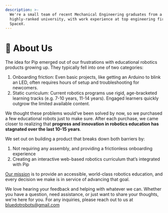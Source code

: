 ```yaml
---
description: >-
  We're a small team of recent Mechanical Engineering graduates from a
  highly-ranked university, with work experience at top engineering firms like
  SpaceX.
---
```


# 🤖 About Us

The idea for Pip emerged out of our frustrations with educational robotics products growing up. They typically fell into one of two categories:

1. Onboarding friction: Even basic projects, like getting an Arduino to blink an LED, often requires hours of setup and troubleshooting for newcomers.
2. Static curriculum: Current robotics programs use rigid, age-bracketed learning tracks (e.g. 7-10 years, 11-14 years). Engaged learners quickly outgrow the limited available content.

We thought these problems would’ve been solved by now, so we purchased a few educational robots just to make sure. After each purchase, we came closer to realizing that **progress and innovation in robotics education has stagnated over the last 10-15 years**.

We set out on building a product that breaks down both barriers by:

1. Not requiring any assembly, and providing a frictionless onboarding experience
2. Creating an interactive web-based robotics curriculum that’s integrated with Pip

[Our mission](getting-started/mission.md) is to provide an accessible, world-class robotics education, and every decision we make is in service of advancing that goal.

We love hearing your feedback and helping with whatever we can. Whether you have a question, need assistance, or just want to share your thoughts, we're here for you. For any inquiries, please reach out to us at bluedotrobots@gmail.com
